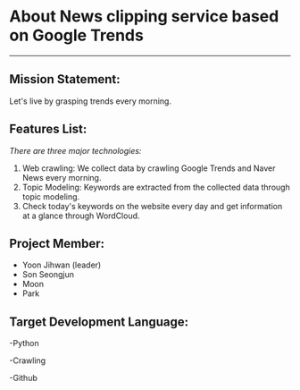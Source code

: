 
**About News clipping service based on Google Trends**
=====================
--------------------------------------------

## **Mission Statement**:

   Let's live by grasping trends every morning.

## **Features List**:

*There are three major technologies:*

   1. Web crawling: We collect data by crawling Google Trends and Naver News every morning.
   2. Topic Modeling: Keywords are extracted from the collected data through topic modeling.
   3. Check today's keywords on the website every day and get information at a glance through WordCloud.

## **Project Member**:
- Yoon Jihwan (leader)
- Son Seongjun
- Moon
- Park

## **Target Development Language**:

   -Python

   -Crawling

   -Github

   
